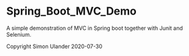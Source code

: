 # Spring_Boot_MVC_Demo
A simple demonstration of MVC in Spring boot together with Junit and Selenium.

Copyright Simon Ulander 2020-07-30
